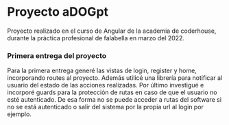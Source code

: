 # Proyecto aDOGpt

Proyecto realizado en el curso de Angular de la academia de coderhouse, durante la práctica profesional de falabella en marzo del 2022.


### Primera entrega del proyecto

Para la primera entrega generé las vistas de login, register y home, incorporando routes al proyecto. Además utilicé una librería para notificar
al usuario del estado de las acciones realizadas. Por último investigué e incorporé guards para la protección de rutas en caso de que el usuario
no esté autenticado. De esa forma no se puede acceder a rutas del software si no se está autenticado o salir del sistema por la propia url al login por ejemplo.
